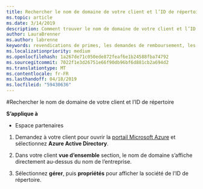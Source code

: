 ```yaml
---
title: Rechercher le nom de domaine de votre client et l’ID de répertoire | Partenaires
ms.topic: article
ms.date: 3/14/2019
description: Comment trouver le nom de domaine de votre client et l’ID de répertoire lors de l’envoi d’une revendication
author: LauraBrenner
ms.author: labrenne
keywords: revendications de primes, les demandes de remboursement, les fonds OSA, ISV, association de chiffre d’affaires, le nom de domaine, ID de répertoire
ms.localizationpriority: medium
ms.openlocfilehash: 1a267de71c050ede872feaf6e1b24588fba74792
ms.sourcegitcommit: 7022f1e3d26751e66f90db96bf6d881cb2a694d2
ms.translationtype: MT
ms.contentlocale: fr-FR
ms.lasthandoff: 04/18/2019
ms.locfileid: "59430636"
---
```

#<a name="find-your-customers-domain-name-and-directory-id"></a>Rechercher le nom de domaine de votre client et l’ID de répertoire

**S’applique à**

-  Espace partenaires

1.  Demandez à votre client pour ouvrir la [portail Microsoft Azure](https://ms.portal.azure.com/#home) et sélectionnez **Azure Active Directory**. 

2.  Dans votre client **vue d’ensemble** section, le nom de domaine s’affiche directement au-dessus du nom de l’entreprise.  

3.  Sélectionnez **gérer**, puis **propriétés** pour afficher la société de l’ID de répertoire.

